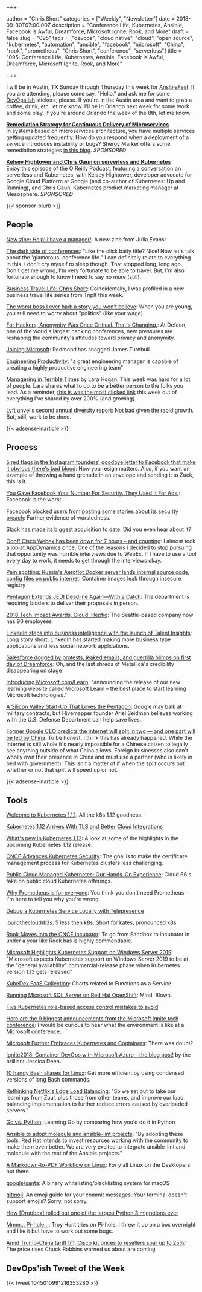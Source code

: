 +++

author = "Chris Short"
categories = ["Weekly", "Newsletter"]
date = 2018-09-30T07:00:00Z
description = "Conference Life, Kubernetes, Ansible, Facebook is Awful, Dreamforce, Microsoft Ignite, Rook, and More"
draft = false
slug = "095"
tags = ["devops", "cloud native", "cloud", "open source", "kubernetes", "automation", "ansible", "facebook", "microsoft", "China", "rook", "prometheus", "Chris Short", "conference", "serverless"]
title = "095: Conference Life, Kubernetes, Ansible, Facebook is Awful, Dreamforce, Microsoft Ignite, Rook, and More"

+++

I will be in Austin, TX Sunday through Thursday this week for [AnsibleFest](https://www.ansible.com/ansiblefest). If you are attending, please come say, "Hello." and ask me for some [DevOps'ish](https://devopsish.com/) stickers, please. If you're in the Austin area and want to grab a coffee, drink, etc. let me know. I'll be in Orlando next week for some work and some play. If you're around Orlando the week of the 8th, let me know.

[**Remediation Strategy for Continuous Delivery of Microservices**](https://www.gocd.org/2018/09/11/cd-microservices-remediation-strategy/)  
In systems based on microservices architecture, you have multiple services getting updated frequently. How do you respond when a deployment of a service introduces instability or bugs? Sheroy Marker offers some remediation strategies [in this blog](https://www.gocd.org/2018/09/11/cd-microservices-remediation-strategy/). *SPONSORED*

[**Kelsey Hightower and Chris Gaun on serverless and Kubernetes**](https://www.oreilly.com/pub/cpc/168517)  
Enjoy this episode of the O'Reilly Podcast, featuring a conversation on serverless and Kubernetes, with Kelsey Hightower, developer advocate for Google Cloud Platform at Google (and co-author of Kubernetes: Up and Running), and Chris Gaun, Kubernetes product marketing manager at Mesosphere. *SPONSORED*

{{< sponsor-blurb >}}

## People

[New zine: Help! I have a manager!](https://jvns.ca/blog/2018/09/22/new-zine--help--i-have-a-manager/): A new zine from Julia Evans!

[The dark side of conferences](https://uxdesign.cc/the-dark-side-of-conferences-4b103143179f): "Like the click baity title? Nice! Now let's talk about the 'glamorous' conference life." I can definitely relate to everything in this. I don't cry myself to sleep though. That stopped long, long ago. Don't get me wrong, I'm very fortunate to be able to travel. But, I'm also fortunate enough to know I need to say no more (still).

[Business Travel Life: Chris Short](https://www.tripit.com/blog/2018/09/business-travel-tips-chris-short.html): Coincidentally, I was profiled in a new business travel life series from TripIt this week.

[The worst boss I ever had: a story you won't believe](https://medium.com/@matryer/the-worst-boss-i-ever-had-a-story-you-wont-believe-234e35825358): When you are young, you still need to worry about "politics" (like your wage).

[For Hackers, Anonymity Was Once Critical. That's Changing.](https://www.nytimes.com/2018/09/22/technology/defcon-hackers-privacy-anonymity.html): At Defcon, one of the world's largest hacking conferences, new pressures are reshaping the community's attitudes toward privacy and anonymity.

[Joining Microsoft](https://www.kartar.net/2018/09/joining-microsoft/): Redmond has snagged James Turnbull.

[Engineering Productivity](https://medium.com/@skamille/engineering-productivity-b1ea12db02e4): "a great engineering manager is capable of creating a highly productive engineering team"

[Managering in Terrible Times](https://larahogan.me/blog/being-a-manager-in-terrible-times/) by Lara Hogan: This week was hard for a lot of people. Lara shares what to do to be a better person to the folks you lead. As a reminder, [this is was the most clicked link](http://bit.ly/2OmzZMD) this week out of everything I've shared by over 200% (and growing).

[Lyft unveils second annual diversity report](https://techcrunch.com/2018/09/28/lyft-unveils-second-annual-diversity-report/): Not bad given the rapid growth. But, still, work to be done.

{{< adsense-inarticle >}}

## Process

[5 red flags in the Instagram founders' goodbye letter to Facebook that make it obvious there's bad blood](https://www.businessinsider.com/instagram-founder-kevin-systrom-goodbye-letter-clues-facebook-breakup-2018-9): How you resign matters. Also, if you want an example of throwing a hand grenade in an envelope and sending it to Zuck, this is it.

[You Gave Facebook Your Number For Security. They Used It For Ads.](https://www.eff.org/deeplinks/2018/09/you-gave-facebook-your-number-security-they-used-it-ads): Facebook is the worst.

[Facebook blocked users from posting some stories about its security breach](https://techcrunch.com/2018/09/28/facebook-blocks-guardian-story/): Further evidence of worstedness.

[Slack has made its biggest acquisition to date](https://qz.com/work/1392936/slack-has-made-its-biggest-acquisition-to-date/): Did you even hear about it?

[Ooof! Cisco Webex has been down for 7 hours – and counting](https://www.theregister.co.uk/2018/09/25/cisco_webex_down_outage/): I almost took a job at AppDynamics once. One of the reasons I decided to stop pursuing that opportunity was horrible interviews due to WebEx. If I have to use a tool every day to work, it needs to get through the interviews okay.

[Pain spotting: Russia's Aeroflot Docker server lands internal source code, config files on public internet](https://www.theregister.co.uk/2018/09/26/aeroflot_server_code_open/): Container images leak through insecure registry

[Pentagon Extends JEDI Deadline Again—With a Catch](https://www.nextgov.com/it-modernization/2018/09/pentagon-extends-jedi-deadline-again-catch/151541/): The department is requiring bidders to deliver their proposals in person.

[2018 Tech Impact Awards, Cloud: Heptio](https://www.seattlebusinessmag.com/technology/2018-tech-impact-awards-cloud-heptio): The Seattle-based company now has 90 employees

[LinkedIn steps into business intelligence with the launch of Talent Insights](https://techcrunch.com/2018/09/25/linkedin-talent-insights/): Long story short, LinkedIn has started making more business type applications and less social network applications.

[Salesforce dogged by protests, leaked emails, and guerrilla blimps on first day of Dreamforce](https://www.theregister.co.uk/2018/09/26/salesforce_dreamforce/): Oh, and the last shreds of Metallica's credibility disappearing on stage

[Introducing Microsoft.com/Learn](https://docs.microsoft.com/en-us/teamblog/introducing-ms-learn): "announcing the release of our new learning website called Microsoft Learn – the best place to start learning Microsoft technologies."

[A Silicon Valley Start-Up That Loves the Pentagon](https://foreignpolicy.com/2018/09/26/a-silicon-valley-startup-that-loves-the-pentagon-hivemapper-dod-google/): Google may balk at military contracts, but Hivemapper founder Ariel Seidman believes working with the U.S. Defense Department can help save lives.

[Former Google CEO predicts the internet will split in two  — and one part will be led by China](https://www.cnbc.com/2018/09/20/eric-schmidt-ex-google-ceo-predicts-internet-split-china.html): To be honest, I think this has already happened. While the Internet is still whole it's nearly impossible for a Chinese citizen to legally see anything outside of what China allows. Foreign businesses also can't wholly own their presence in China and must use a partner (who is likely in bed with government). This isn't a matter of if when the split occurs but whether or not that split will speed up or not.

{{< adsense-inarticle >}}

## Tools

[Welcome to Kubernetes 1.12](https://coreos.com/blog/kubernetes-112-released): All the k8s 1.12 goodness.

[Kubernetes 1.12 Arrives With TLS and Better Cloud Integrations](https://thenewstack.io/kubernetes-1-12-arrives-with-tls-and-better-cloud-integrations/)

[What's new in Kubernetes 1.12](https://rancher.com/blog/2018/2018-09-24-whats-new-in-kubernetes-1.12/): A look at some of the highlights in the upcoming Kubernetes 1.12 release.

[CNCF Advances Kubernetes Security](https://containerjournal.com/2018/09/28/cncf-advances-kubernetes-security/): The goal is to make the certificate management process for Kubernetes clusters less challenging.

[Public Cloud Managed Kubernetes: Our Hands-On Experience](https://blog.cloud66.com/public-cloud-managed-kubernetes-our-hands-on-experience/): Cloud 66's take on public cloud Kubernetes offerings.

[Why Prometheus is for everyone](https://about.gitlab.com/2018/09/27/why-all-organizations-need-prometheus/): You think you don't need Prometheus – I'm here to tell you why you're wrong.

[Debug a Kubernetes Service Locally with Telepresence](https://articles.microservices.com/debug-a-kubernetes-service-locally-with-telepresence-675eb6e94b09)

[ibuildthecloud/k3s](https://github.com/ibuildthecloud/k3s): 5 less then k8s. Short for kates, pronounced k8s

[Rook Moves into the CNCF Incubator](https://blog.rook.io/rook-moves-into-the-cncf-incubator-d25197a6bb14): To go from Sandbox to Incubator in under a year like Rook has is highly commendable.

[Microsoft Highlights Kubernetes Support on Windows Server 2019](https://redmondmag.com/articles/2018/09/21/kubernetes-support-windows-server-2019.aspx): "Microsoft expects Kubernetes support on Windows Server 2019 to be at the "general availability" commercial-release phase when Kubernetes version 1.13 gets released"

[KubeDex FaaS Collection](https://kubedex.com/collection/faas/): Charts related to Functions as a Service

[Running Microsoft SQL Server on Red Hat OpenShift](https://developers.redhat.com/blog/2018/09/25/sql-server-on-openshift/): Mind. Blown.

[Five Kubernetes role-based access control mistakes to avoid](https://www.cloudcomputing-news.net/news/2018/sep/26/five-kubernetes-role-based-access-control-mistakes-avoid/)

[Here are the 9 biggest announcements from the Microsoft Ignite tech conference](https://www.geekwire.com/2018/9-biggest-announcements-microsoft-ignite-tech-conference/): I would be curious to hear what the environment is like at a Microsoft conference.

[Microsoft Further Embraces Kubernetes and Containers](https://containerjournal.com/2018/09/27/microsoft-further-embraces-kubernetes-and-containers/): There was doubt?

[Ignite2018: Container DevOps with Microsoft Azure – the blog post!](https://jessicadeen.com/tech/ignite2018-container-devops-with-microsoft-azure-the-blog-post/) by the brilliant Jessica Deen.

[10 handy Bash aliases for Linux](https://opensource.com/article/18/9/handy-bash-aliases): Get more efficient by using condensed versions of long Bash commands.

[Rethinking Netflix's Edge Load Balancing](https://medium.com/netflix-techblog/netflix-edge-load-balancing-695308b5548c): "So we set out to take our learnings from Zuul, plus those from other teams, and improve our load balancing implementation to further reduce errors caused by overloaded servers."

[Go vs. Python](http://govspy.peterbe.com): Learning Go by comparing how you'd do it in Python

[Ansible to adopt molecule and ansible-lint projects](https://groups.google.com/forum/#!topic/ansible-devel/U8_Lxg7wAHA): "By adopting these tools, Red Hat intends to invest resources working with the community to make them even better. We are very excited to integrate ansible-lint and molecule with the rest of the Ansible projects."

[A Markdown-to-PDF Workflow on Linux](https://blog.scottlowe.org/2018/09/27/a-markdown-to-pdf-workflow-on-linux/): For y'all Linux on the Desktopers out there.

[google/santa](https://github.com/google/santa): A binary whitelisting/blacklisting system for macOS

[gitmoji](https://gitmoji.carloscuesta.me/): An emoji guide for your commit messages. Your terminal doesn't support emojis? Sorry, not sorry.

[How [Dropbox] rolled out one of the largest Python 3 migrations ever](https://blogs.dropbox.com/tech/2018/09/how-we-rolled-out-one-of-the-largest-python-3-migrations-ever/)

[Mmm... Pi-hole...](https://www.troyhunt.com/mmm-pi-hole/): Troy Hunt tries on Pi-hole. I threw it up on a box overnight and like it but have to work out some bugs.

[Amid Trump-China tariff tiff, Cisco kit prices to resellers soar up to 25%](https://www.theregister.co.uk/2018/09/25/cisco_price_rises/): The price rises Chuck Robbins warned us about are coming

## DevOps'ish Tweet of the Week

{{< tweet 1045010991216353280 >}}